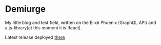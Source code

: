 # Demiurge

My little blog and test field, written on the Elixir Phoenix (GraphQL API) and a js-library(at this moment it is React).

Latest release deployed [there](https://evanilukhin.com)
